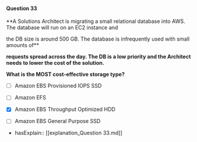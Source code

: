 #### Question  33


**A Solutions Architect is migrating a small relational database into AWS. The database will run on an EC2 instance and

the DB size is around 500 GB. The database is infrequently used with small amounts of**


**requests spread across the day. The DB is a low priority and the Architect needs to lower the cost of the solution.**


**What is the MOST cost-effective storage type?**


- [ ] Amazon EBS Provisioned IOPS SSD


- [ ] Amazon EFS


- [x] Amazon EBS Throughput Optimized HDD


- [ ] Amazon EBS General Purpose SSD



- hasExplain:: [[explanation_Question  33.md]]